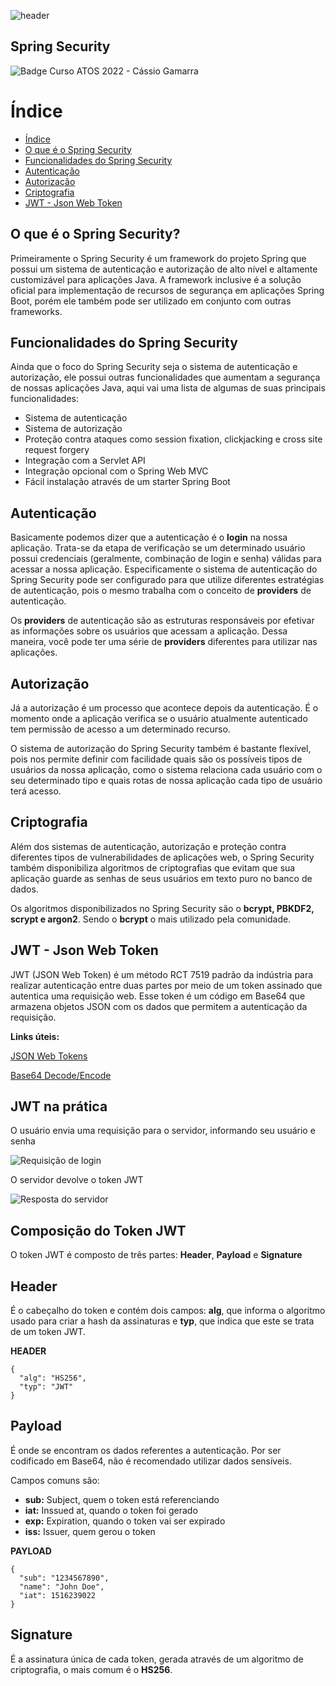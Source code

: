 ![header](https://user-images.githubusercontent.com/116769226/202857262-256420a0-1ec0-4fa7-8962-f1ffac12cc3b.png)
## Spring Security
![Badge Curso ATOS 2022 - Cássio Gamarra](https://img.shields.io/badge/Curso%20ATOS%202022-C%C3%A1ssio%20Gamarra-blue)

# Índice 

* [Índice](#índice)
* [O que é o Spring Security](#o-que-é-o-spring-security)
* [Funcionalidades do Spring Security](#funcionalidades-do-spring-security)
* [Autenticação](#autenticação)
* [Autorização](#autorização)
* [Criptografia](#criptografia)
* [JWT - Json Web Token](#jwt---json-web-token)

## O que é o Spring Security?

Primeiramente o Spring Security é um framework do projeto Spring que possui um sistema de autenticação e autorização de alto nível e altamente customizável para aplicações Java.
A framework inclusive é a solução oficial para implementação de recursos de segurança em aplicações Spring Boot, porém ele também pode ser utilizado em conjunto com outras frameworks.

## Funcionalidades do Spring Security

Ainda que o foco do Spring Security seja o sistema de autenticação e autorização, ele possui outras funcionalidades que aumentam a segurança de nossas aplicações Java, aqui vai uma lista de algumas de suas principais funcionalidades:

- Sistema de autenticação
- Sistema de autorização
- Proteção contra ataques como session fixation, clickjacking e cross site request forgery
- Integração com a Servlet API
- Integração opcional com o Spring Web MVC
- Fácil instalação através de um starter Spring Boot

## Autenticação
Basicamente podemos dizer que a autenticação é o **login** na nossa aplicação. Trata-se da etapa de verificação se um determinado usuário possui credenciais (geralmente, combinação de login e senha) válidas para acessar a nossa aplicação.
Especificamente o sistema de autenticação do Spring Security pode ser configurado para que utilize diferentes estratégias de autenticação, pois o mesmo trabalha com o conceito de **providers** de autenticação.

Os **providers** de autenticação são as estruturas responsáveis por efetivar as informações sobre os usuários que acessam a aplicação. Dessa maneira, você pode ter uma série de **providers** diferentes para utilizar nas aplicações.

## Autorização
Já a autorização é um processo que acontece depois da autenticação. É o momento onde a aplicação verifica se o usuário atualmente autenticado tem permissão de acesso a um determinado recurso.

O sistema de autorização do Spring Security também é bastante flexível, pois nos permite definir com facilidade quais são os possíveis tipos de usuários da nossa aplicação, como o sistema relaciona cada usuário com o seu determinado tipo e quais rotas de nossa aplicação cada tipo de usuário terá acesso.

## Criptografia
Além dos sistemas de autenticação, autorização e proteção contra diferentes tipos de vulnerabilidades de aplicações web, o Spring Security também disponibiliza algoritmos de criptografias que evitam que sua aplicação guarde as senhas de seus usuários em texto puro no banco de dados.

Os algoritmos disponibilizados no Spring Security são o **bcrypt, PBKDF2, scrypt e argon2**. Sendo o **bcrypt** o mais utilizado pela comunidade.

## JWT - Json Web Token
JWT (JSON Web Token) é um método RCT 7519 padrão da indústria para realizar autenticação entre duas partes por meio de um token assinado que autentica uma requisição web. Esse token é um código em Base64 que armazena objetos JSON com os dados que permitem a autenticação da requisição.

**Links úteis:**

[JSON Web Tokens](https://jwt.io/)

[Base64 Decode/Encode](https://www.base64decode.org/)

## JWT na prática
O usuário envia uma requisição para o servidor, informando seu usuário e senha

![Requisição de login](https://user-images.githubusercontent.com/116769226/202858192-195ded2f-e8a6-4252-beb0-fda34f8c2c00.png)

O servidor devolve o token JWT

![Resposta do servidor](https://user-images.githubusercontent.com/116769226/202858249-9d6c54ec-6e82-4595-ac64-bc3eda400a98.png)

## Composição do Token JWT
O token JWT é composto de três partes: **Header**, **Payload** e **Signature**

## Header
É o cabeçalho do token e contém dois campos: **alg**, que informa o algoritmo usado para criar a hash da assinaturas e **typ**, que indica que este se trata de um token JWT.

**HEADER**
```
{
  "alg": "HS256",
  "typ": "JWT"
}
```
## Payload
É onde se encontram os dados referentes a autenticação. Por ser codificado em Base64, não é recomendado utilizar dados sensíveis.

Campos comuns são:
- **sub:** Subject, quem o token está referenciando
- **iat:** Inssued at, quando o token foi gerado
- **exp:** Expiration, quando o token vai ser expirado
- **iss:** Issuer, quem gerou o token

**PAYLOAD**
```
{
  "sub": "1234567890",
  "name": "John Doe",
  "iat": 1516239022
}
```
## Signature
É a assinatura única de cada token, gerada através de um algoritmo de criptografia, o mais comum é o **HS256**.

